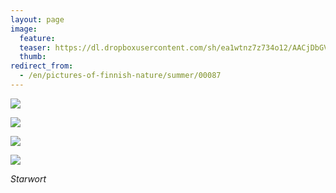 ```yaml
---
layout: page
image:
  feature:
  teaser: https://dl.dropboxusercontent.com/sh/ea1wtnz7z734o12/AACjDbGVDWeNaNQkFxpiMhC6a/luontokuvat/kes%C3%A4/5/DS22826-245px.jpg
  thumb:
redirect_from:
  - /en/pictures-of-finnish-nature/summer/00087
---
```


[![](https://dl.dropboxusercontent.com/sh/ea1wtnz7z734o12/AAB-z3eb4rtAUrM__XMe8xqSa/luontokuvat/kes%C3%A4/5/DS22800-800px.jpg)](https://dl.dropboxusercontent.com/sh/ea1wtnz7z734o12/AAC8GROvWiJQF5-Bnp349I6Wa/luontokuvat/kes%C3%A4/5/DS22800.jpg)

[![](https://dl.dropboxusercontent.com/sh/ea1wtnz7z734o12/AAAGacjwQ6Uo8ADqyAABoY4Pa/luontokuvat/kes%C3%A4/5/DS22804-800px.jpg)](https://dl.dropboxusercontent.com/sh/ea1wtnz7z734o12/AAAztoOcjXGUgkfrQp9KJp5pa/luontokuvat/kes%C3%A4/5/DS22804.jpg)

[![](https://dl.dropboxusercontent.com/sh/ea1wtnz7z734o12/AAAvYZTw0-vt8IoD9EMbP4HPa/luontokuvat/kes%C3%A4/5/DS22818-800px.jpg)](https://dl.dropboxusercontent.com/sh/ea1wtnz7z734o12/AABXL6StsrRN1ojGh3TZC-OGa/luontokuvat/kes%C3%A4/5/DS22818.jpg)

[![](https://dl.dropboxusercontent.com/sh/ea1wtnz7z734o12/AACE_lsdiKWTPW9sNTV42fZma/luontokuvat/kes%C3%A4/5/DS22826-800px.jpg)](https://dl.dropboxusercontent.com/sh/ea1wtnz7z734o12/AAAaTdH0qPQL_RGplFidsgUba/luontokuvat/kes%C3%A4/5/DS22826.jpg)

*Starwort*
